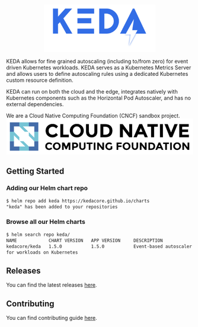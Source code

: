 <p align="center"><img src="https://raw.githubusercontent.com/kedacore/keda/main/images/keda-logo-transparent.png" width="300"/></p>
KEDA allows for fine grained autoscaling (including to/from zero) for event driven Kubernetes workloads. KEDA serves as a Kubernetes Metrics Server and allows users to define autoscaling rules using a dedicated Kubernetes custom resource definition.

KEDA can run on both the cloud and the edge, integrates natively with Kubernetes components such as the Horizontal Pod Autoscaler, and has no external dependencies.

We are a Cloud Native Computing Foundation (CNCF) sandbox project.
![CNCF Logo](https://raw.githubusercontent.com/kedacore/keda/main/images/logo-cncf.svg)

## Getting Started
### Adding our Helm chart repo

```console
$ helm repo add keda https://kedacore.github.io/charts
"keda" has been added to your repositories
```

### Browse all our Helm charts
```
$ helm search repo keda/
NAME            CHART VERSION   APP VERSION     DESCRIPTION
kedacore/keda   1.5.0           1.5.0           Event-based autoscaler for workloads on Kubernetes
```

## Releases

You can find the latest releases [here](https://github.com/kedacore/charts/releases).

## Contributing

You can find contributing guide [here](./CONTRIBUTING.md).
